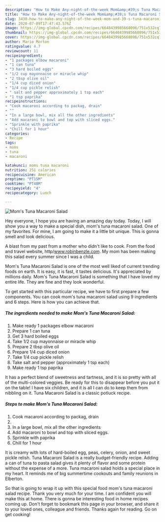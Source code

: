 ```yaml
---
description: "How to Make Any-night-of-the-week Mom&amp;#39;s Tuna Macaroni Salad"
title: "How to Make Any-night-of-the-week Mom&amp;#39;s Tuna Macaroni Salad"
slug: 3430-how-to-make-any-night-of-the-week-mom-and-39-s-tuna-macaroni-salad
date: 2020-07-09T17:47:43.576Z
image: https://img-global.cpcdn.com/recipes/6648439985668096/751x532cq70/moms-tuna-macaroni-salad-recipe-main-photo.jpg
thumbnail: https://img-global.cpcdn.com/recipes/6648439985668096/751x532cq70/moms-tuna-macaroni-salad-recipe-main-photo.jpg
cover: https://img-global.cpcdn.com/recipes/6648439985668096/751x532cq70/moms-tuna-macaroni-salad-recipe-main-photo.jpg
author: Mario Morton
ratingvalue: 4.7
reviewcount: 11
recipeingredient:
- "1 packages elbow macaroni"
- "1 can tuna"
- "3 hard boiled eggs"
- "1/2 cup mayonnaise or miracle whip"
- "2 tbsp olive oil"
- "1/4 cup diced onion"
- "1/4 cup pickle relish"
- " salt and pepper approximately 1 tsp each"
- "1 tsp paprika"
recipeinstructions:
- "Cook macaroni according to packag, drain"
- ""
- "In a large bowl, mix all the other ingredients"
- "Add macaroni to bowl and top with sliced eggs."
- "Sprinkle with paprika"
- "Chill for 1 hour"
categories:
- Recipe
tags:
- moms
- tuna
- macaroni

katakunci: moms tuna macaroni 
nutrition: 251 calories
recipecuisine: American
preptime: "PT15M"
cooktime: "PT40M"
recipeyield: "4"
recipecategory: Lunch

---
```



![Mom&#39;s Tuna Macaroni Salad](https://img-global.cpcdn.com/recipes/6648439985668096/751x532cq70/moms-tuna-macaroni-salad-recipe-main-photo.jpg)

Hey everyone, I hope you are having an amazing day today. Today, I will show you a way to make a special dish, mom&#39;s tuna macaroni salad. One of my favorites. For mine, I am going to make it a little bit unique. This is gonna smell and look delicious.

A blast from my past from a mother who didn&#39;t like to cook. From the food and travel website, http/www.robinbenzle.com. My mom has been making this salad every summer since I was a child.

Mom&#39;s Tuna Macaroni Salad is one of the most well liked of current trending foods on earth. It is easy, it is fast, it tastes delicious. It's appreciated by millions daily. Mom&#39;s Tuna Macaroni Salad is something that I have loved my entire life. They are fine and they look wonderful.


To get started with this particular recipe, we have to first prepare a few components. You can cook mom&#39;s tuna macaroni salad using 9 ingredients and 6 steps. Here is how you can achieve that.

<!--inarticleads1-->

##### The ingredients needed to make Mom&#39;s Tuna Macaroni Salad:

1. Make ready 1 packages elbow macaroni
1. Prepare 1 can tuna
1. Get 3 hard boiled eggs
1. Take 1/2 cup mayonnaise or miracle whip
1. Prepare 2 tbsp olive oil
1. Prepare 1/4 cup diced onion
1. Take 1/4 cup pickle relish
1. Take  salt and pepper (approximately 1 tsp each)
1. Make ready 1 tsp paprika


It has a perfect blend of sweetness and tartness, and it is so pretty with all of the multi-colored veggies. Be ready for this to disappear before you put it on the table! I have six children, and it is all I can do to keep them from nibbling on it. Tuna Macaroni Salad is a classic potluck recipe. 

<!--inarticleads2-->

##### Steps to make Mom&#39;s Tuna Macaroni Salad:

1. Cook macaroni according to packag, drain
1. 
1. In a large bowl, mix all the other ingredients
1. Add macaroni to bowl and top with sliced eggs.
1. Sprinkle with paprika
1. Chill for 1 hour


It is creamy with lots of hard-boiled egg, peas, celery, onion, and sweet pickle relish. Tuna Macaroni Salad is a really budget-friendly recipe. Adding a can of tuna to pasta salad gives it plenty of flavor and some protein without the expense of a more. Tuna macaroni salad holds a special place in my heart. It reminds me of big summertime cookouts and family reunions in Elberton. 

So that is going to wrap it up with this special food mom&#39;s tuna macaroni salad recipe. Thank you very much for your time. I am confident you will make this at home. There is gonna be interesting food in home recipes coming up. Don't forget to bookmark this page in your browser, and share it to your loved ones, colleague and friends. Thanks again for reading. Go on get cooking!
